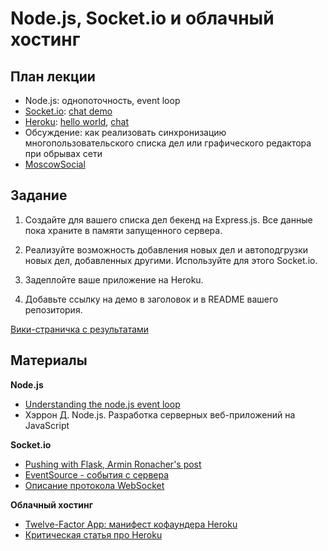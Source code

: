 Node.js, Socket.io и облачный хостинг
===

План лекции
---

- Node.js: однопоточность, event loop
- [Socket.io](http://socket.io/get-started/chat/): [chat demo](http://socket.io/demos/chat/)
- [Heroku](https://devcenter.heroku.com/articles/getting-started-with-nodejs): [hello world](https://dry-bastion-7907.herokuapp.com/), [chat](https://pacific-crag-7875.herokuapp.com/)
- Обсуждение: как реализовать синхронизацию многопользовательского списка дел или графического редактора при обрывах сети
- [MoscowSocial](http://bit.ly/MoscowSocial)


Задание
-------

1. Создайте для вашего списка дел бекенд на Express.js. Все данные пока храните в памяти запущенного сервера.

2. Реализуйте возможность добавления новых дел и автоподгрузки новых дел, добавленных другими. Используйте для этого Socket.io.

3. Задеплойте ваше приложение на Heroku.

4. Добавьте ссылку на демо в заголовок и в README вашего репозитория.

[Вики-страничка с результатами](https://github.com/vpavlenko/web-programming/wiki/%D0%A0%D0%B5%D1%88%D0%B5%D0%BD%D0%B8%D0%B5-%D0%B7%D0%B0%D0%B4%D0%B0%D0%BD%D0%B8%D1%8F-%D0%B7%D0%B0%D0%BD%D1%8F%D1%82%D0%B8%D0%B9-11..15:-%D0%BA%D0%B0%D0%BD%D0%B1%D0%B0%D0%BD-%D0%B4%D0%BE%D1%81%D0%BA%D0%B0)


Материалы
--

**Node.js**
- [Understanding the node.js event loop](http://blog.mixu.net/2011/02/01/understanding-the-node-js-event-loop/)
- Хэррон Д. Node.js. Разработка серверных веб-приложений на JavaScript

**Socket.io**
- [Pushing with Flask, Armin Ronacher's post](http://lucumr.pocoo.org/2012/8/5/stateless-and-proud/)
- [EventSource - события с сервера](http://learn.javascript.ru/server-sent-events)
- [Описание протокола WebSocket](http://learn.javascript.ru/websockets)

**Облачный хостинг**
- [Twelve-Factor App: манифест кофаундера Heroku](http://12factor.net/)
- [Критическая статья про Heroku](http://tech.blog.aknin.name/2012/03/09/heroku-is-great-however/)
